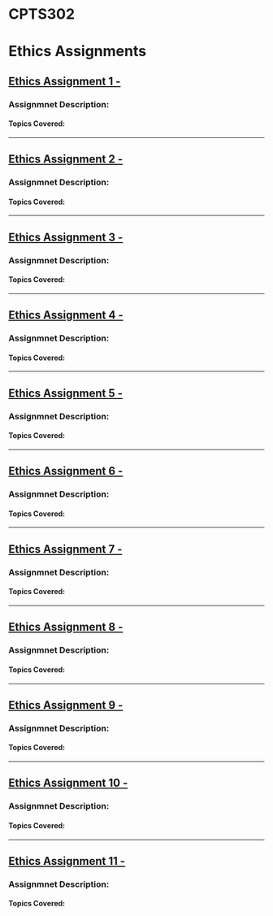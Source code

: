 # CPTS302

# Ethics Assignments 

## [Ethics Assignment 1 - ](https://github.com/MarkShinozaki/CPTS302-ProfessionalSkillsInComputing-Engineering/tree/Ethics-Assignments/Ethics%20Assignment%20%201)
### Assignmnet Description:
#### Topics Covered:


---

## [Ethics Assignment 2 - ](https://github.com/MarkShinozaki/CPTS302-ProfessionalSkillsInComputing-Engineering/tree/Ethics-Assignments/Ethics%20Assignment%202)
### Assignmnet Description:
#### Topics Covered:

---

## [Ethics Assignment 3 - ](https://github.com/MarkShinozaki/CPTS302-ProfessionalSkillsInComputing-Engineering/tree/Ethics-Assignments/Ethics%20Assignment%203)
### Assignmnet Description:
#### Topics Covered:


---

## [Ethics Assignment 4 - ](https://github.com/MarkShinozaki/CPTS302-ProfessionalSkillsInComputing-Engineering/tree/Ethics-Assignments/Ethics%20Assignment%204)
### Assignmnet Description:
#### Topics Covered:

---

## [Ethics Assignment 5 - ](https://github.com/MarkShinozaki/CPTS302-ProfessionalSkillsInComputing-Engineering/tree/Ethics-Assignments/Ethics%20Assignment%205)
### Assignmnet Description:
#### Topics Covered:

---

## [Ethics Assignment 6 - ](https://github.com/MarkShinozaki/CPTS302-ProfessionalSkillsInComputing-Engineering/tree/Ethics-Assignments/Ethics%20Assignment%206)
### Assignmnet Description:
#### Topics Covered:


--- 

## [Ethics Assignment 7 - ](https://github.com/MarkShinozaki/CPTS302-ProfessionalSkillsInComputing-Engineering/tree/Ethics-Assignments/Ethics%20Assignment%207)
### Assignmnet Description:
#### Topics Covered:

--- 

## [Ethics Assignment 8 - ](https://github.com/MarkShinozaki/CPTS302-ProfessionalSkillsInComputing-Engineering/tree/Ethics-Assignments/Ethics%20Assignment%208)
### Assignmnet Description:
#### Topics Covered:

--- 

## [Ethics Assignment 9 - ](https://github.com/MarkShinozaki/CPTS302-ProfessionalSkillsInComputing-Engineering/tree/Ethics-Assignments/Ethics%20Assignment%209)
### Assignmnet Description:
#### Topics Covered:

--- 

## [Ethics Assignment 10 - ](https://github.com/MarkShinozaki/CPTS302-ProfessionalSkillsInComputing-Engineering/tree/Ethics-Assignments/Ethics%20Assignment%2010)
### Assignmnet Description:
#### Topics Covered:

--- 

## [Ethics Assignment 11 - ](https://github.com/MarkShinozaki/CPTS302-ProfessionalSkillsInComputing-Engineering/tree/Ethics-Assignments/Ethics%20Assignment%2011)
### Assignmnet Description:
#### Topics Covered:




